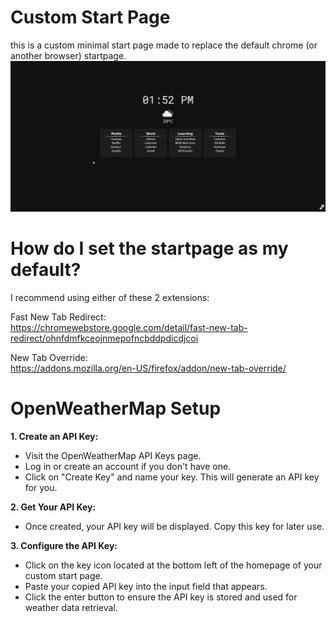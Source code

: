 # Custom Start Page

this is a custom minimal start page made to replace the default chrome (or another browser) startpage.
![Homepage](assets/homepage.gif)

# How do I set the startpage as my default?

I recommend using either of these 2 extensions:

Fast New Tab Redirect:\
https://chromewebstore.google.com/detail/fast-new-tab-redirect/ohnfdmfkceojnmepofncbddpdicdjcoi

New Tab Override:\
https://addons.mozilla.org/en-US/firefox/addon/new-tab-override/

# OpenWeatherMap Setup

**1. Create an API Key:**
- Visit the OpenWeatherMap API Keys page.
- Log in or create an account if you don't have one.
- Click on "Create Key" and name your key. This will generate an API key for you.

**2. Get Your API Key:**
- Once created, your API key will be displayed. Copy this key for later use.
  
**3. Configure the API Key:**
- Click on the key icon located at the bottom left of the homepage of your custom start page.
- Paste your copied API key into the input field that appears.
- Click the enter button to ensure the API key is stored and used for weather data retrieval.